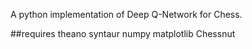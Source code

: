 A python implementation of Deep Q-Network for Chess.

##requires
theano
syntaur
numpy
matplotlib
Chessnut